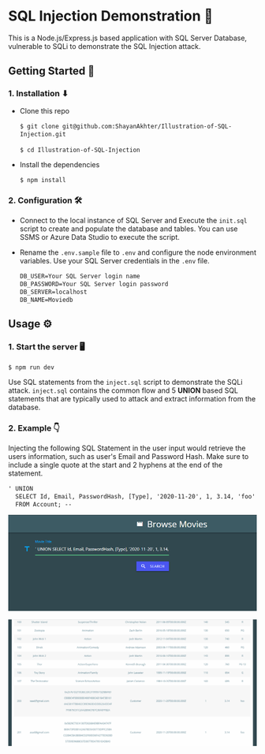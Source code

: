 # SQL Injection Demonstration 💉

This is a Node.js/Express.js based application with SQL Server Database, vulnerable to SQLi to demonstrate the SQL Injection attack.

## Getting Started 🔰

### 1. Installation ⬇

* Clone this repo

  ```
  $ git clone git@github.com:ShayanAkhter/Illustration-of-SQL-Injection.git

  $ cd Illustration-of-SQL-Injection
  ```

* Install the dependencies

  ```
  $ npm install
  ```

### 2. Configuration 🛠

* Connect to the local instance of SQL Server and Execute the `init.sql` script to create and populate the database and tables. You can use SSMS or Azure Data Studio to execute the script.

* Rename the `.env.sample` file to `.env` and configure the node environment variables. Use your SQL Server credentials in the `.env` file.
  
  ```
  DB_USER=Your SQL Server login name
  DB_PASSWORD=Your SQL Server login password
  DB_SERVER=localhost
  DB_NAME=Moviedb
  ```
    
## Usage ⚙

### 1. Start the server 🖥
  
```
$ npm run dev
```
    
Use SQL statements from the `inject.sql` script to demonstrate the SQLi attack. `inject.sql` contains the common flow and 5 **UNION** based SQL statements that are typically used to attack and extract information from the database.
  
### 2. Example 👇

Injecting the following SQL Statement in the user input would retrieve the users information, such as user's Email and Password Hash. Make sure to include a single quote at the start and 2 hyphens at the end of the statement.
  
```
' UNION
  SELECT Id, Email, PasswordHash, [Type], '2020-11-20', 1, 3.14, 'foo'
  FROM Account; --
```
    
![](public/images/example-image-1.png)

![](public/images/example-image-2.png)

